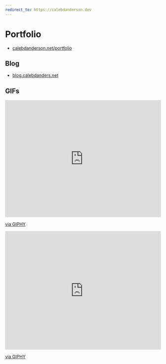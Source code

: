 ```yaml
---
redirect_to: https://calebdanderson.dev
---
```


# Portfolio
* [calebdanderson.net/portfolio](/portfolio)

<!-- break ul -->

## Blog
* [blog.calebdanders.net](https://blog.calebdanderson.net)

<!-- break ul -->

## GIFs
<div style="width:100%;height:0;padding-bottom:75%;position:relative;"><iframe src="https://giphy.com/embed/yYSSBtDgbbRzq" width="100%" height="100%" style="position:absolute" frameBorder="0" class="giphy-embed" allowFullScreen></iframe></div><p><a href="https://giphy.com/gifs/frustrated-annoyed-programming-yYSSBtDgbbRzq">via GIPHY</a></p>

<div style="width:100%;height:0;padding-bottom:76%;position:relative;"><iframe src="https://giphy.com/embed/143vPc6b08locw" width="100%" height="100%" style="position:absolute" frameBorder="0" class="giphy-embed" allowFullScreen></iframe></div><p><a href="https://giphy.com/gifs/fail-code-boat-143vPc6b08locw">via GIPHY</a></p>